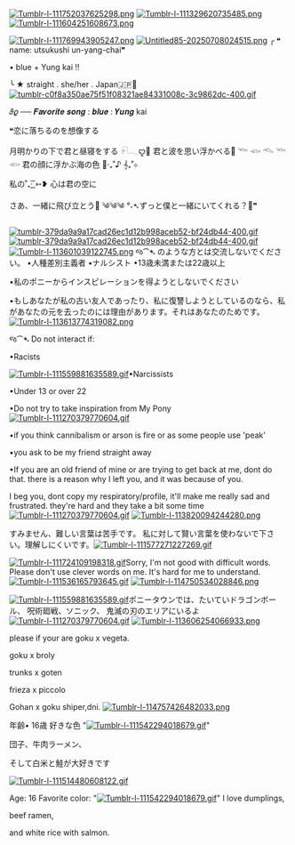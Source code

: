 [![Tumblr-l-111752037625298.png](https://i.postimg.cc/d0LtK4Pr/Tumblr-l-111752037625298.png)](https://postimg.cc/nsft4KLh)
[![Tumblr-l-111329620735485.png](https://i.postimg.cc/HnTqTkcR/Tumblr-l-111329620735485.png)](https://postimg.cc/HcPZ2Ht9)[![Tumblr-l-111604251608673.png](https://i.postimg.cc/3xkP86N8/Tumblr-l-111604251608673.png)](https://postimg.cc/pmt0ksK4)

[![Tumblr-l-111769943905247.png](https://i.postimg.cc/Gt35Zg61/Tumblr-l-111769943905247.png)](https://postimg.cc/62ScZc9H)
[![Untitled85-20250708024515.png](https://i.postimg.cc/Qt8mt9mQ/Untitled85-20250708024515.png)](https://postimg.cc/R3YKp0jh)
╭ ❝ name: utsukushi un-yang-chai❞
 
 •   blue + Yung kai  !!

╰ ★ straight . she/her . Japan🇯🇵🥢
[![tumblr-c0f8a350ae75f51f08321ae84331008c-3c9862dc-400.gif](https://i.postimg.cc/3NHtTS6w/tumblr-c0f8a350ae75f51f08321ae84331008c-3c9862dc-400.gif)](https://postimg.cc/Pp2Wb4dG)

𝜗𝜚 ──   𝑭𝒂𝒗𝒐𝒓𝒊𝒕𝒆 𝒔𝒐𝒏𝒈 : 𝒃𝒍𝒖𝒆 : 𝒀𝒖𝒏𝒈 kai

❝恋に落ちるのを想像する

月明かりの下で君と昼寝をする
𓍯𓂃ꨄ︎🪸
君と波を思い浮かべる🪼
𓆝 𓆟 𓆞 𓆝 𓆟
君の顔に浮かぶ海の色
🪷‧₊˚♪ 𝄞₊˚⊹

私の˚₊· ͟͟͞͞➳❥ 心は君の空に

さあ、一緒に飛び立とう🪽
༄༄༄
°˖➴ずっと僕と一緒にいてくれる？🌹❞

[![tumblr-379da9a9a17cad26ec1d12b998aceb52-bf24db44-400.gif](https://i.postimg.cc/h4pmgZN3/tumblr-379da9a9a17cad26ec1d12b998aceb52-bf24db44-400.gif)](https://postimg.cc/BtPbBpSx)[![tumblr-379da9a9a17cad26ec1d12b998aceb52-bf24db44-400.gif](https://i.postimg.cc/h4pmgZN3/tumblr-379da9a9a17cad26ec1d12b998aceb52-bf24db44-400.gif)](https://postimg.cc/BtPbBpSx)
[![Tumblr-l-113601039122745.png](https://i.postimg.cc/K8yxWxJX/Tumblr-l-113601039122745.png)](https://postimg.cc/Yh85Gc58)
જ⁀➴ のような方とは交流しないでください。
•人種差別主義者
•ナルシスト
•13歳未満または22歳以上

•私のポニーからインスピレーションを得ようとしないでください

•もしあなたが私の古い友人であったり、私に復讐しようとしているのなら、私があなたの元を去ったのには理由があります。それはあなたのためです。
[![Tumblr-l-113613774319082.png](https://i.postimg.cc/hjJGBMmN/Tumblr-l-113613774319082.png)](https://postimg.cc/BL035TMC)

જ⁀➴ Do not interact if:

•Racists

[![Tumblr-l-111559881635589.gif](https://i.postimg.cc/d06C1WL1/Tumblr-l-111559881635589.gif)](https://postimg.cc/QBBCYJgG)•Narcissists

•Under 13 or over 22

•Do not try to take 
inspiration from My Pony[![Tumblr-l-111270379770604.gif](https://i.postimg.cc/qvfyZhPk/Tumblr-l-111270379770604.gif)](https://postimg.cc/tY5ssTRf)

•if you think cannibalism or arson 
is fire or as some people use 'peak'

•you ask to be my friend straight away

•If you are an old friend of mine or are trying to get back at me, 
dont do that. there is a reason why I left you, 
and it was because of you.

I beg you, dont copy my respiratory/profile, 
it'll make me
really sad and frustrated. they're hard and they
take a bit some time[![Tumblr-l-111270379770604.gif](https://i.postimg.cc/qvfyZhPk/Tumblr-l-111270379770604.gif)](https://postimg.cc/tY5ssTRf)
[![Tumblr-l-113820094244280.png](https://i.postimg.cc/wBMqXFw3/Tumblr-l-113820094244280.png)](https://postimg.cc/2qpNmdRf)

すみません、難しい言葉は苦手です。
私に対して賢い言葉を使わないで下さい。理解しにくいです。[![Tumblr-l-111577271227269.gif](https://i.postimg.cc/W3cyN1qj/Tumblr-l-111577271227269.gif)](https://postimg.cc/jWvcvKhk)

[![Tumblr-l-111724109198318.gif](https://i.postimg.cc/YCJnRC3g/Tumblr-l-111724109198318.gif)](https://postimg.cc/Hr99sHFs)Sorry, I'm not good with difficult words.
 Please don't use clever words on me. 
It's hard for me to understand.
[![Tumblr-l-111536165793645.gif](https://i.postimg.cc/7hYmhGHv/Tumblr-l-111536165793645.gif)](https://postimg.cc/wyZhbBRF)
[![Tumblr-l-114750534028846.png](https://i.postimg.cc/Hx39qYQ6/Tumblr-l-114750534028846.png)](https://postimg.cc/jwwfNr3f)

[![Tumblr-l-111559881635589.gif](https://i.postimg.cc/d06C1WL1/Tumblr-l-111559881635589.gif)](https://postimg.cc/QBBCYJgG)ポニータウンでは、たいていドラゴンボール、
呪術廻戦、ソニック、
鬼滅の刃のエリアにいるよ[![Tumblr-l-111270379770604.gif](https://i.postimg.cc/qvfyZhPk/Tumblr-l-111270379770604.gif)](https://postimg.cc/tY5ssTRf)
[![Tumblr-l-113606254066933.png](https://i.postimg.cc/9MzpZ4Ry/Tumblr-l-113606254066933.png)](https://postimg.cc/5YdLM2mt)

please if your are 
goku x vegeta. 

goku x broly 

trunks x goten

frieza x piccolo 

Gohan x goku shiper,dni.
[![Tumblr-l-114757426482033.png](https://i.postimg.cc/PJjCh9jN/Tumblr-l-114757426482033.png)](https://postimg.cc/VrKfW75c)



年齢• 16歳
好きな色 "[![Tumblr-l-111542294018679.gif](https://i.postimg.cc/mDGLF965/Tumblr-l-111542294018679.gif)](https://postimg.cc/zL0ZsyNC)"

団子、牛肉ラーメン、

そして白米と鮭が大好きです

[![Tumblr-l-111514480608122.gif](https://i.postimg.cc/VNZhxPXB/Tumblr-l-111514480608122.gif)](https://postimg.cc/2qvTWJcV)

Age: 16
Favorite color: "[![Tumblr-l-111542294018679.gif](https://i.postimg.cc/mDGLF965/Tumblr-l-111542294018679.gif)](https://postimg.cc/zL0ZsyNC)"
I love dumplings,
 
beef ramen, 

and white rice 
with salmon.